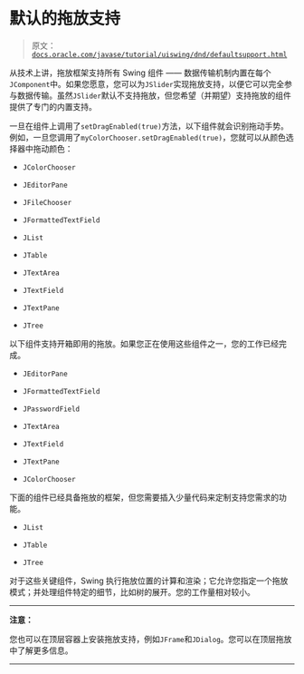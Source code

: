 # 默认的拖放支持

> 原文：[`docs.oracle.com/javase/tutorial/uiswing/dnd/defaultsupport.html`](https://docs.oracle.com/javase/tutorial/uiswing/dnd/defaultsupport.html)

从技术上讲，拖放框架支持所有 Swing 组件 —— 数据传输机制内置在每个`JComponent`中。如果您愿意，您可以为`JSlider`实现拖放支持，以便它可以完全参与数据传输。虽然`JSlider`默认不支持拖放，但您希望（并期望）支持拖放的组件提供了专门的内置支持。

一旦在组件上调用了`setDragEnabled(true)`方法，以下组件就会识别拖动手势。例如，一旦您调用了`myColorChooser.setDragEnabled(true)`，您就可以从颜色选择器中拖动颜色：

+   `JColorChooser`

+   `JEditorPane`

+   `JFileChooser`

+   `JFormattedTextField`

+   `JList`

+   `JTable`

+   `JTextArea`

+   `JTextField`

+   `JTextPane`

+   `JTree`

以下组件支持开箱即用的拖放。如果您正在使用这些组件之一，您的工作已经完成。

+   `JEditorPane`

+   `JFormattedTextField`

+   `JPasswordField`

+   `JTextArea`

+   `JTextField`

+   `JTextPane`

+   `JColorChooser`

下面的组件已经具备拖放的框架，但您需要插入少量代码来定制支持您需求的功能。

+   `JList`

+   `JTable`

+   `JTree`

对于这些关键组件，Swing 执行拖放位置的计算和渲染；它允许您指定一个拖放模式；并处理组件特定的细节，比如树的展开。您的工作量相对较小。

* * *

**注意：**

您也可以在顶层容器上安装拖放支持，例如`JFrame`和`JDialog`。您可以在顶层拖放中了解更多信息。

* * *
